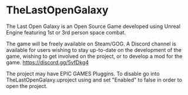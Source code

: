 # TheLastOpenGalaxy

The Last Open Galaxy is an Open Source Game developed using Unreal Engine featuring 1st or 3rd person space combat.

The game will be freely available on Steam/GOG. A Discord channel is available for users wishing to stay up-to-date on the development of the game, wishing to get involved on the project, or to develop a mod for the game. https://discord.gg/5vfDkg4

The project may have EPIC GAMES Pluggins.  To disable go into TheLastOpenGalaxy.uproject using and set "Enabled" to false in order to open the project.

